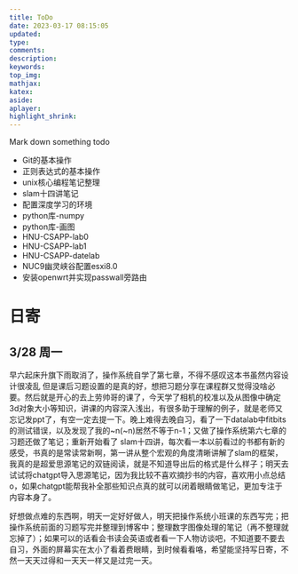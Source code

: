 ```yaml
---
title: ToDo
date: 2023-03-17 08:15:05
updated:
type:
comments:
description:
keywords:
top_img:
mathjax:
katex:
aside:
aplayer:
highlight_shrink:
---
```


Mark down something todo
- Git的基本操作
- 正则表达式的基本操作
- unix核心编程笔记整理
- slam十四讲笔记
- 配置深度学习的环境
- python库-numpy
- python库-画图
- HNU-CSAPP-lab0
- HNU-CSAPP-lab1
- HNU-CSAPP-datelab
- NUC9幽灵峡谷配置esxi8.0
- 安装openwrt并实现passwall旁路由

# 日寄

## 3/28 周一

早六起床升旗下雨取消了，操作系统自学了第七章，不得不感叹这本书虽然内容设计很凌乱 但是课后习题设置的是真的好，想把习题分享在课程群又觉得没啥必要。然后就是开心的去上劳帅哥的课了，今天学了相机的校准以及从图像中确定3d对象大小等知识，讲课的内容深入浅出，有很多助于理解的例子，就是老师又忘记发ppt了，有空一定去提一下。晚上难得去晚自习，看了一下datalab中fitbits的测试错误，以及发现了我的~n(~n)居然不等于n-1；又做了操作系统第六七章的习题还做了笔记；重新开始看了 slam十四讲，每次看一本以前看过的书都有新的感受，书真的是常读常新啊，第一讲从整个宏观的角度清晰讲解了slam的框架，我真的是超爱思源笔记的双链阅读，就是不知道导出后的格式是什么样子；明天去试试将chatgpt导入思源笔记，因为我比较不喜欢摘抄书的内容，喜欢用小点总结o，如果chatgpt能帮我补全那些知识点真的就可以闭着眼睛做笔记，更加专注于内容本身了。

好想做点难的东西啊，明天一定好好做人，明天把操作系统小班课的东西写完；把操作系统前面的习题写完并整理到博客中；整理数字图像处理的笔记（再不整理就忘掉了）；如果可以的话看会书读会英语或者看一下人物访谈吧，不知道要不要去自习，外面的屏幕实在太小了看着费眼睛，到时候看看咯，希望能坚持写日寄，不然一天天过得和一天天一样又是过完一天。
